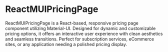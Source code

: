 # ReactMUIPricingPage
ReactMUIPricingPage is a React-based, responsive pricing page component utilizing Material-UI. Designed for dynamic and customizable pricing options, it offers an interactive user experience with clean aesthetics and seamless transitions. Perfect for subscription services, eCommerce sites, or any application needing a polished pricing display.
